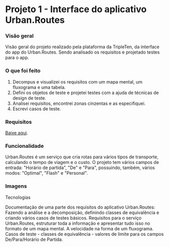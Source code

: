 # Projeto 1 - Interface do aplicativo Urban.Routes

### Visão geral
Visão geral do projeto realizado pela plataforma da TripleTen, da interface do app do Urban.Routes. Sendo analisado os requisitos e projetado testes para o app. 


### O que foi feito
1. Decompus e visualizei os requisitos com um mapa mental, um fluxograma e uma tabela.
2. Defini os objetos de teste e projetei testes com a ajuda de técnicas de design de teste.
3. Analisei requisitos, encontrei zonas cinzentas e as especifiquei.
4. Escrevi casos de teste.

### Requisitos
[Baixe aqui](https://github.com/bibiellabraz/meusarquivos/blob/e40ca64cf0759a2bea0dccaad18bb2b0ecc20134/Requisitos_para_Urban.routes.pdf).

### Funcionalidade
Urban.Routes é um serviço que cria rotas para vários tipos de transporte, calculando o tempo de viagem e o custo. O projeto tem vários campos de entrada: "Horário de partida", "De" e "Para", possuindo, também, vários modos: "Optimal", "Flash" e "Personal".

### Imagens



Tecnologias

Documentação de uma parte dos requisitos do aplicativo Urban.Routes: Fazendo a análise e a decomposição, definindo classes de equivalência e criando vários casos de testes básicos.
Requisitos para o serviço Urban.Routes, estruturar toda a informação e apresentar tudo isso no formato de um mapa mental.
A velocidade na forma de um fluxograma.
Casos de teste - classes de equivalência - valores de limite para os campos De/Para/Horário de Partida.
